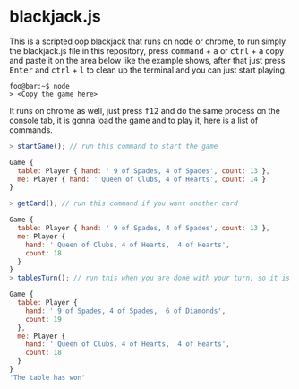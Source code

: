 # blackjack.js

This is a scripted oop blackjack that runs on node or chrome, to run simply the blackjack.js 
file in this repository, press <kbd>command</kbd> + <kbd>a</kbd> or <kbd>ctrl</kbd> + <kbd>a</kbd>
copy and paste it on the area below like the example shows, after that just press <kbd>Enter</kbd>
and <kbd>ctrl</kbd> + <kbd>l</kbd> to clean up the terminal and you can just start playing.

```console
foo@bar:~$ node
> <Copy the game here>
```

It runs on chrome as well, just press  <kbd>f12</kbd> and do the same process on the console tab, it is gonna 
load the game and to play it, here is a list of commands.


```js
> startGame(); // run this command to start the game

Game {
  table: Player { hand: ' 9 of Spades, 4 of Spades', count: 13 },
  me: Player { hand: ' Queen of Clubs, 4 of Hearts', count: 14 }
}

> getCard(); // run this command if you want another card

Game {
  table: Player { hand: ' 9 of Spades, 4 of Spades', count: 13 },
  me: Player {
    hand: ' Queen of Clubs, 4 of Hearts,  4 of Hearts',
    count: 18
  }
}
> tablesTurn(); // run this when you are done with your turn, so it is the table's turn

Game {
  table: Player {
    hand: ' 9 of Spades, 4 of Spades,  6 of Diamonds',
    count: 19
  },
  me: Player {
    hand: ' Queen of Clubs, 4 of Hearts,  4 of Hearts',
    count: 18
  }
}
'The table has won'
```
